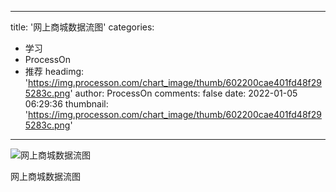
---
title: '网上商城数据流图'
categories: 
 - 学习
 - ProcessOn
 - 推荐
headimg: 'https://img.processon.com/chart_image/thumb/602200cae401fd48f295283c.png'
author: ProcessOn
comments: false
date: 2022-01-05 06:29:36
thumbnail: 'https://img.processon.com/chart_image/thumb/602200cae401fd48f295283c.png'
---

<div>   
<img class="thumb" alt="网上商城数据流图" src="https://img.processon.com/chart_image/thumb/602200cae401fd48f295283c.png" referrerpolicy="no-referrer">
<p>网上商城数据流图</p>  
</div>
            